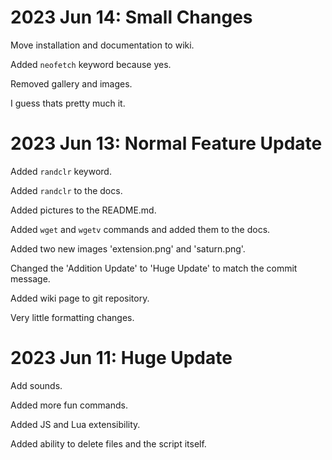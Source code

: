 # 2023 Jun 14: Small Changes

Move installation and documentation to wiki.

Added `neofetch` keyword because yes.

Removed gallery and images.

I guess thats pretty much it.

# 2023 Jun 13: Normal Feature Update

Added `randclr` keyword.

Added `randclr` to the docs.

Added pictures to the README.md.

Added `wget` and `wgetv` commands and added them to the docs.

Added two new images 'extension.png' and 'saturn.png'.

Changed the 'Addition Update' to 'Huge Update' to match the commit message.

Added wiki page to git repository.

Very little formatting changes.

# 2023 Jun 11: Huge Update

Add sounds.

Added more fun commands.

Added JS and Lua extensibility.

Added ability to delete files and the script itself. 